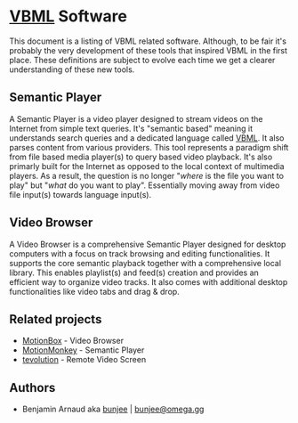 # [VBML](README.md) Software

This document is a listing of VBML related software. Although, to be fair it's probably the very
development of these tools that inspired VBML in the first place. These definitions are subject to
evolve each time we get a clearer understanding of these new tools.

## Semantic Player

A Semantic Player is a video player designed to stream videos on the Internet from simple text
queries. It's "semantic based" meaning it understands search queries and a dedicated language
called [VBML](https://github.com/omega-gg/VBML). It also parses content from various providers.
This tool represents a paradigm shift from file based media player(s) to query based video
playback. It's also primarly built for the Internet as opposed to the local context of multimedia
players. As a result, the question is no longer "*where* is the file you want to play" but "*what*
do you want to play". Essentially moving away from video file input(s) towards language input(s).

## Video Browser

A Video Browser is a comprehensive Semantic Player designed for desktop computers with a focus on
track browsing and editing functionalities. It supports the core semantic playback together with a
comprehensive local library. This enables playlist(s) and feed(s) creation and provides an
efficient way to organize video tracks. It also comes with additional desktop functionalities like
video tabs and drag & drop.

## Related projects

- [MotionBox](https://omega.gg/MotionBox/sources) - Video Browser
- [MotionMonkey](https://omega.gg/MotionMonkey) - Semantic Player
- [tevolution](https://omega.gg/tevolution) - Remote Video Screen

## Authors

- Benjamin Arnaud aka [bunjee](https://bunjee.me) | <bunjee@omega.gg>
